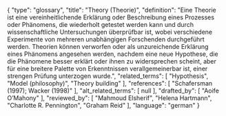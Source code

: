 {
    "type": "glossary",
    "title": "Theory (Theorie)",
    "definition": "Eine Theorie ist eine vereinheitlichende Erklärung oder Beschreibung eines Prozesses oder Phänomens, die wiederholt getestet werden kann und durch wissenschaftliche Untersuchungen überprüfbar ist, wobei verschiedene Experimente von mehreren unabhängigen Forschenden durchgeführt werden. Theorien können verworfen oder als unzureichende Erklärung eines Phänomens angesehen werden, nachdem eine neue Hypothese, die die Phänomene besser erklärt oder ihnen zu widersprechen scheint, aber für eine breitere Palette von Erkenntnissen verallgemeinerbar ist, einer strengen Prüfung unterzogen wurde.",
    "related_terms": [
        "Hypothesis",
        "Model (philosophy)",
        "Theory building"
    ],
    "references": [
        "Schafersman (1997); Wacker (1998)"
    ],
    "alt_related_terms": [
        null
    ],
    "drafted_by": [
        "Aoife O’Mahony"
    ],
    "reviewed_by": [
        "Mahmoud Elsherif",
        "Helena Hartmann",
        "Charlotte R. Pennington",
        "Graham Reid"
    ],
    "language": "german"
}
